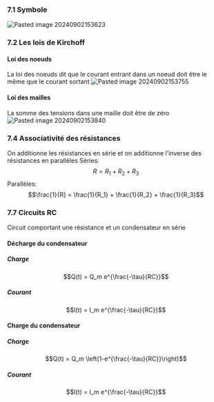 ### 7.1 Symbole
![Pasted image 20240902153623](Pasted%20image%2020240902153623.png)

### 7.2 Les lois de Kirchoff
#### Loi des noeuds
La loi des noeuds dit que le courant entrant dans un noeud doit être le même que le courant sortant
![Pasted image 20240902153755](Pasted%20image%2020240902153755.png)
#### Loi des mailles
La somme des tensions dans une maille doit être de zéro
![Pasted image 20240902153840](Pasted%20image%2020240902153840.png)

### 7.4 Associativité des résistances
On additionne les résistances en série et on additionne l'inverse des résistances en parallèles
Séries: $$R = R_1 + R_2 + R_3$$
Parallèles:
$$\frac{1}{R} = \frac{1}{R_1} + \frac{1}{R_2} + \frac{1}{R_3}$$
### 7.7 Circuits RC
Circuit comportant une résistance et un condensateur en série

#### Décharge du condensateur
##### Charge
$$Q(t) = Q_m e^{\frac{-\tau}{RC}}$$
##### Courant
$$I(t) = I_m e^{\frac{-\tau}{RC}}$$
#### Charge du condensateur
##### Charge
$$Q(t) = Q_m \left(1-e^{\frac{-\tau}{RC}}\right)$$
##### Courant
$$I(t) = I_m e^{\frac{-\tau}{RC}}$$